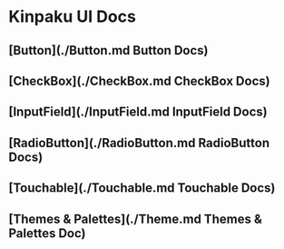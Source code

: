 # Kinpaku UI Docs

## [Button](./Button.md Button Docs)

## [CheckBox](./CheckBox.md CheckBox Docs)

## [InputField](./InputField.md InputField Docs)

## [RadioButton](./RadioButton.md RadioButton Docs)

## [Touchable](./Touchable.md Touchable Docs)

## [Themes & Palettes](./Theme.md Themes & Palettes Doc)
